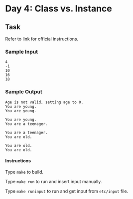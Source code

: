 # Day 4: Class vs. Instance

## Task

Refer to [link](https://www.hackerrank.com/challenges/30-class-vs-instance) for official instructions.

### Sample Input

```
4
-1
10
16
18
```

### Sample Output

```
Age is not valid, setting age to 0.
You are young.
You are young.

You are young.
You are a teenager.

You are a teenager.
You are old.

You are old.
You are old.
```

#### Instructions

Type `make` to build.

Type `make run` to run and insert input manually.

Type `make runinput` to run and get input from `etc/input` file.